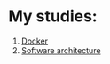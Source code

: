 # My studies:

1. [Docker](https://github.com/GJayme/study-docker)
2. [Software architecture](https://github.com/GJayme/study-software-architecture)
